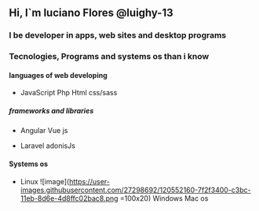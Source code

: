 ## Hi, I`m luciano Flores @luighy-13
### I be developer in apps, web sites and desktop programs

### Tecnologies, Programs and systems os than i know

#### languages of web developing
- JavaScript Php Html css/sass
##### frameworks and libraries
- Angular Vue js

- Laravel adonisJs

#### Systems os
- Linux ![image](https://user-images.githubusercontent.com/27298692/120552160-7f2f3400-c3bc-11eb-8d6e-4d8ffc02bac8.png =100x20) Windows Mac os
